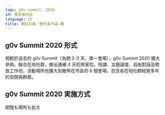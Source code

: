 ```yaml
---
tags: g0v-summit, 2020
id: 雙年會內容
language: zh
title: 網站文案／雙年會內容-華
---
```


## g0v Summit 2020 形式
相較於過去的 g0v Summit（為期 2-3 天、單一會場），g0v Summit 2020 擴大參與，聯合在地社群，推出連續 4 天的黑客松、短講、主題論壇、自由對話及開放工作坊，活動場所也擴大到散佈在市區的 6 個會場，包含各在地社群經營多年的空間與群眾。

## g0v Summit 2020 実施方式
期間も場所も拡大
